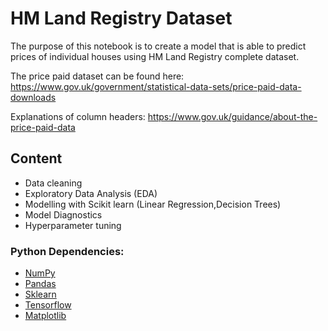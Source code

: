 # HM Land Registry Dataset

The purpose of this notebook is to create a model that is able to predict prices of individual houses using HM Land Registry complete dataset.

The price paid dataset can be found here: https://www.gov.uk/government/statistical-data-sets/price-paid-data-downloads

Explanations of column headers: https://www.gov.uk/guidance/about-the-price-paid-data


## Content

- Data cleaning
- Exploratory Data Analysis (EDA)
- Modelling with Scikit learn (Linear Regression,Decision Trees)
- Model Diagnostics 
- Hyperparameter tuning 

### Python Dependencies:
* [NumPy](http://www.numpy.org/)
* [Pandas](http://pandas.pydata.org/)
* [Sklearn](https://scikit-learn.org/stable/)
* [Tensorflow](https://www.tensorflow.org/)
* [Matplotlib](http://matplotlib.org/)
